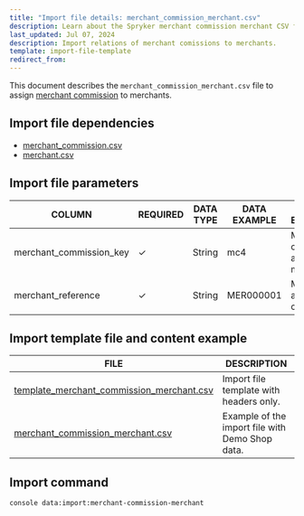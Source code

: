 ```yaml
---
title: "Import file details: merchant_commission_merchant.csv"
description: Learn about the Spryker merchant commission merchant CSV file and how to assign commisions within your Spryker Marketplace project.
last_updated: Jul 07, 2024
description: Import relations of merchant comissions to merchants.
template: import-file-template
redirect_from:
---
```


This document describes the `merchant_commission_merchant.csv` file to assign [merchant commission](/docs/pbc/all/merchant-management/{{page.version}}/marketplace/marketplace-merchant-commission-feature-overview.html) to merchants.

## Import file dependencies

- [merchant_commission.csv](/docs/pbc/all/merchant-management/{{page.version}}/marketplace/import-and-export-data/merchant-commission/import-file-details-merchant-comission.csv.html)
- [merchant.csv](/docs/pbc/all/merchant-management/{{site.version}}/marketplace/import-and-export-data/import-file-details-merchant.csv.html)

## Import file parameters

| COLUMN                  | REQUIRED | DATA TYPE | DATA EXAMPLE | DATA EXPLANATION                       |
|-------------------------|----------|-----------|--------------|----------------------------------------|
| merchant_commission_key | ✓        | String    | mc4          | Merchant commission to assign the merchant to. |
| merchant_reference      | ✓        | String    | MER000001           | Merchant to assign the commission to.             |


## Import template file and content example

| FILE       | DESCRIPTION     |
| ---------------------------------- | --------------------------- |
| [template_merchant_commission_merchant.csv](https://spryker.s3.eu-central-1.amazonaws.com/docs/pbc/all/merchant-management/marketplace/import-and-export-data/merchant-commission/import-file-details-merchant_commission_merchant.csv.md/template_merchant_commission_merchant.csv) | Import file template with headers only.         |
| [merchant_commission_merchant.csv](https://spryker.s3.eu-central-1.amazonaws.com/docs/pbc/all/merchant-management/marketplace/import-and-export-data/merchant-commission/import-file-details-merchant_commission_merchant.csv.md/merchant_commission_merchant.csv) | Example of the import file with Demo Shop data. |


## Import command

```bash
console data:import:merchant-commission-merchant
```
